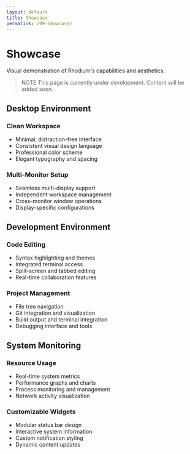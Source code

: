 ```yaml
---
layout: default
title: Showcase
permalink: /09-showcase/
---
```


# Showcase

Visual demonstration of Rhodium's capabilities and aesthetics.

> NOTE
> This page is currently under development. Content will be added soon.

## Desktop Environment

### Clean Workspace
- Minimal, distraction-free interface
- Consistent visual design language
- Professional color scheme
- Elegant typography and spacing

### Multi-Monitor Setup
- Seamless multi-display support
- Independent workspace management
- Cross-monitor window operations
- Display-specific configurations

## Development Environment

### Code Editing
- Syntax highlighting and themes
- Integrated terminal access
- Split-screen and tabbed editing
- Real-time collaboration features

### Project Management
- File tree navigation
- Git integration and visualization
- Build output and terminal integration
- Debugging interface and tools

## System Monitoring

### Resource Usage
- Real-time system metrics
- Performance graphs and charts
- Process monitoring and management
- Network activity visualization

### Customizable Widgets
- Modular status bar design
- Interactive system information
- Custom notification styling
- Dynamic content updates
